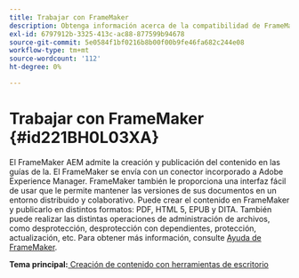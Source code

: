 ```yaml
---
title: Trabajar con FrameMaker
description: Obtenga información acerca de la compatibilidad de FrameMaker AEM para la creación y publicación de contenido en las guías de.
exl-id: 6797912b-3325-413c-ac88-877599b94678
source-git-commit: 5e0584f1bf0216b8b00f00b9fe46fa682c244e08
workflow-type: tm+mt
source-wordcount: '112'
ht-degree: 0%

---
```


# Trabajar con FrameMaker {#id221BH0L03XA}

El FrameMaker AEM admite la creación y publicación del contenido en las guías de la. El FrameMaker se envía con un conector incorporado a Adobe Experience Manager. FrameMaker también le proporciona una interfaz fácil de usar que le permite mantener las versiones de sus documentos en un entorno distribuido y colaborativo. Puede crear el contenido en FrameMaker y publicarlo en distintos formatos: PDF, HTML 5, EPUB y DITA. También puede realizar las distintas operaciones de administración de archivos, como desprotección, desprotección con dependientes, protección, actualización, etc. Para obtener más información, consulte [Ayuda de FrameMaker](https://help.adobe.com/en_US/framemaker/using/index.html).

**Tema principal:**[ Creación de contenido con herramientas de escritorio](author-desktop-tools.md)
